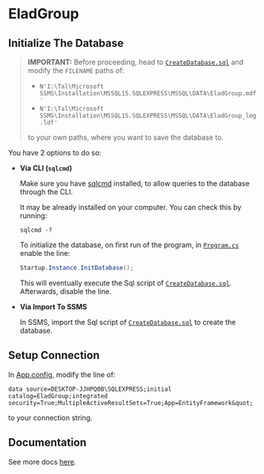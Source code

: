 ﻿# EladGroup

## Initialize The Database

> **IMPORTANT:** Before proceeding, head to [`CreateDatabase.sql`](EladGroup/Sql/Init/CreateDatabase.sql)
> and modify the `FILENAME` paths of:
>
> - `N'I:\Tal\Microsoft SSMS\Installation\MSSQL15.SQLEXPRESS\MSSQL\DATA\EladGroup.mdf'`
> - `N'I:\Tal\Microsoft SSMS\Installation\MSSQL15.SQLEXPRESS\MSSQL\DATA\EladGroup_log.ldf'`
>
> to your own paths, where you want to save the database to.

You have 2 options to do so:

- **Via CLI (`sqlcmd`)**

  Make sure you have [sqlcmd](https://docs.microsoft.com/en-us/sql/tools/sqlcmd-utility?view=sql-server-ver15) installed, to allow queries to the database through the CLI.
    
  It may be already installed on your computer.
  You can check this by running:
  ```
  sqlcmd -?
  ```

  To initialize the database, on first run of the program, in [`Program.cs`](EladGroup/Program.cs) enable the line:
  
  ```csharp
  Startup.Instance.InitDatabase();
  ```  

  This will eventually execute the Sql script of [`CreateDatabase.sql`](EladGroup/Sql/Init/CreateDatabase.sql).  
  Afterwards, disable the line.

- **Via Import To SSMS**

  In SSMS, import the Sql script of [`CreateDatabase.sql`](EladGroup/Sql/Init/CreateDatabase.sql) to create the database.

## Setup Connection

In [App.config](EladGroup/App.config), modify the line of:
```
data source=DESKTOP-JJHPQ0B\SQLEXPRESS;initial catalog=EladGroup;integrated security=True;MultipleActiveResultSets=True;App=EntityFramework&quot;
```
to your connection string.

## Documentation

See more docs [here](docs).
